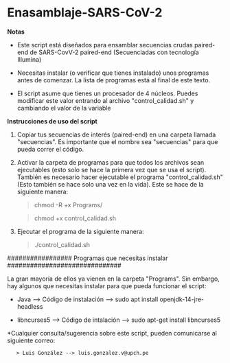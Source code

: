# Enasamblaje-SARS-CoV-2

**Notas**

- Este script está diseñados para ensamblar secuencias crudas paired-end de SARS-CovV-2 paired-end (Secuenciadas con tecnología Illumina) 

- Necesitas instalar (o verificar que tienes instalado) unos programas antes de comenzar. La lista de programas está al final de este texto. 

- El script asume que tienes un procesador de 4 núcleos. Puedes modificar este valor entrando al archivo "control_calidad.sh" y cambiando el valor de la variable 

**Instrucciones de uso del script**

 1. Copiar tus secuencias de interés (paired-end) en una carpeta llamada "secuencias". Es importante que el nombre sea "secuencias" para que pueda correr el código. 

 2. Activar la carpeta de programas para que todos los archivos sean ejecutables (esto solo se hace la primera vez que se usa el script). También es necesario hacer ejecutable el programa "control_calidad.sh" (Esto también se hace solo una vez en la vida). Este se hace de la siguiente manera: 

	> chmod -R +x Programs/
	
	> chmod +x control_calidad.sh
	
 3. Ejecutar el programa de la siguiente manera: 
 
 	> ./control_calidad.sh 

################# Programas que necesitas instalar ##############################

La gran mayoría de ellos ya vienen en la carpeta "Programs". Sin embargo, hay algunos que necesitas instalar para que pueda funcionar el script: 

- Java        --> Código de instalación --> sudo apt install openjdk-14-jre-headless 

- libncurses5 --> Código de intalación --> sudo apt-get install libncurses5

*Cualquier consulta/sugerencia sobre este script, pueden comunicarse al siguiente correo: 

       > Luis González --> luis.gonzalez.v@upch.pe
